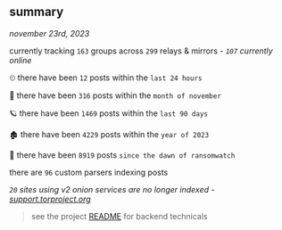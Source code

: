 
## summary
_november 23rd, 2023_

currently tracking `163` groups across `299` relays & mirrors - _`107` currently online_

⏲ there have been `12` posts within the `last 24 hours`

🦈 there have been `316` posts within the `month of november`

🪐 there have been `1469` posts within the `last 90 days`

🏚 there have been `4229` posts within the `year of 2023`

🦕 there have been `8919` posts `since the dawn of ransomwatch`

there are `96` custom parsers indexing posts

_`20` sites using v2 onion services are no longer indexed - [support.torproject.org](https://support.torproject.org/onionservices/v2-deprecation/)_

> see the project [README](https://github.com/joshhighet/ransomwatch#ransomwatch--) for backend technicals
